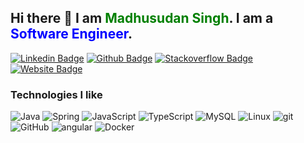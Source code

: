 ## Hi there 👋 I am <span style="color:green"> Madhusudan Singh</span>. I am a <span style="color:blue">Software Engineer</span>.

[![Linkedin Badge](https://img.shields.io/badge/-madhusudan-blue?logo=Linkedin&logoColor=white&link=https://www.linkedin.com/in/madhusudan0/)](https://www.linkedin.com/in/madhusudan0/)
[![Github Badge](https://img.shields.io/badge/-fervid_cloud-black?logo=github&logoColor=white&link=https://github.com/fervid-cloud)](https://github.com/fervid-cloud)
[![Stackoverflow Badge](https://img.shields.io/badge/-mss-%23BCBBBB?logo=stackoverflow&logoColor=#F69950&link=https://stackoverflow.com/users/7551092/mss)](https://stackoverflow.com/users/7551092/mss)
[![Website Badge](https://img.shields.io/badge/-mss.bnxn.live-blue?style=flat-square&logo=google-chrome&logoColor=white&link=https://mss.bnxn.live)](https://mss.bnxn.live)

<h3>Technologies I like</h3>
<p>
  <img alt="Java" src="https://img.shields.io/badge/-Java-white?style=flat-square&logo=java&logoColor=brown" />

  <img alt="Spring" src="https://img.shields.io/badge/-Spring-white?style=flat-square&logo=Spring&logoColor=6DB33F" />

<img alt="JavaScript" src="https://img.shields.io/badge/-JavaScript-white?style=flat-square&logo=JavaScript&logoColor=yellow" />

<img alt="TypeScript" src="https://img.shields.io/badge/-TypeScript-white?style=flat-square&logo=TypeScript&logoColor=blue" />

<img alt="MySQL" src="https://img.shields.io/badge/-MySQL-white?style=flat-square&logo=MySQL&logoColor=00758F" />


  <img alt="Linux" src="https://img.shields.io/badge/-Linux-white?style=flat-square&logo=Linux&logoColor=black" />

  <img alt="git" src="https://img.shields.io/badge/-Git-white?style=flat-square&logo=git&logoColor=F05032" />

  <img alt="GitHub" src="https://img.shields.io/badge/-GitHub-white?style=flat-square&logo=GitHub&logoColor=181717" />

  <img alt="angular" src="https://img.shields.io/badge/-Angular-white?style=flat-square&logo=angular&logoColor=DD0031" />

  <img alt="Docker" src="https://img.shields.io/badge/-Docker-white?style=flat-square&logo=docker&logoColor=46a2f1" />



[comment]: <> (  <img alt="Python" src="https://img.shields.io/badge/-Python-3776AB?style=flat-square&logo=Python&logoColor=white" />)

[comment]: <> (  <img alt="Django" src="https://img.shields.io/badge/-Django-092E20?style=flat-square&logo=Django&logoColor=white" />)


[comment]: <> (  <img alt="Kubernetes" src="https://img.shields.io/badge/-Kubernetes-326CE5?style=flat-square&logo=Kubernetes&logoColor=white" />)

[comment]: <> (  <img alt="AWS" src="https://img.shields.io/badge/-AWS-232F3E?style=flat-square&logo=amazon-aws&logoColor=white" />)

[comment]: <> (  <img alt="NGINX" src="https://img.shields.io/badge/-NGINX-269539?style=flat-square&logo=NGINX&logoColor=white" />)


[comment]: <> (  <img alt="Cassandra" src="https://img.shields.io/badge/-Cassandra-1287B1?style=flat-square&logo=apache-Cassandra&logoColor=white" />)


</p>


<!--
**fervid-cloud/madhusudan singh** is a ✨ _special_ ✨ repository because its `README.md` (this file) appears on your GitHub profile.

Here are some ideas to get you started:

- 🔭 I’m currently working on ...
- 🌱 I’m currently learning ...
- 👯 I’m looking to collaborate on ...
- 🤔 I’m looking for help with ...
- 💬 Ask me about ...
- 📫 How to reach me: ...
- 😄 Pronouns: ...
- ⚡ Fun fact: ...
-->
